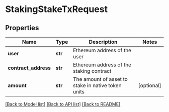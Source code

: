 # StakingStakeTxRequest

## Properties
Name | Type | Description | Notes
------------ | ------------- | ------------- | -------------
**user** | **str** | Ethereum address of the user | 
**contract_address** | **str** | Ethereum address of the staking contract | 
**amount** | **str** | The amount of asset to stake in native token units | [optional] 

[[Back to Model list]](../README.md#documentation-for-models) [[Back to API list]](../README.md#documentation-for-api-endpoints) [[Back to README]](../README.md)


